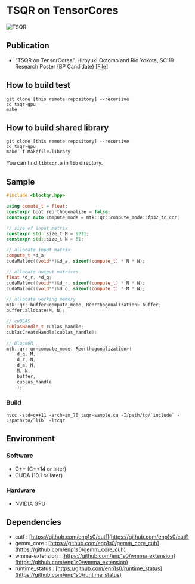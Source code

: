 # TSQR on TensorCores

![TSQR](https://gitlab.momo86.net/mutsuki/tsqr-gpu/raw/master/docs/tsqr.svg)

## Publication

- "TSQR on TensorCores", Hiroyuki Ootomo and Rio Yokota, SC'19 Research Poster (BP Candidate) [[File](https://static.momo86.net/f/1/sc19-tsqr-on-tc-poster)]

## How to build test
```
git clone [this remote repository] --recursive
cd tsqr-gpu
make
```

## How to build shared library
```
git clone [this remote repository] --recursive
cd tsqr-gpu
make -f Makefile.library
```

You can find `libtcqr.a` in `lib` directory.

## Sample
```cpp
#include <blockqr.hpp>

using comute_t = float;
constexpr boot reorthogonalize = false;
constexpr auto compute_mode = mtk::qr::compute_mode::fp32_tc_cor;

// size of input matrix
constexpr std::size_t M = 9211;
constexpr std::size_t N = 51;

// allocate input matrix
compute_t *d_a;
cudaMalloc((void**)&d_a, sizeof(compute_t) * N * N);

// allocate output matrices
float *d_r, *d_q;
cudaMalloc((void**)&d_r, sizeof(compute_t) * N * N);
cudaMalloc((void**)&d_q, sizeof(compute_t) * M * N);

// allocate working memory
mtk::qr::buffer<compute_mode, Reorthogonalization> buffer;
buffer.allocate(M, N);

// cuBLAS
cublasHandle_t cublas_handle;
cublasCreateHandle(cublas_handle);

// BlockQR
mtk::qr::qr<compute_mode, Reorthogonalization>(
	d_q, M,
	d_r, N,
	d_a, M,
	M, N,
	buffer,
	cublas_handle
	);
```

### Build
```
nvcc -std=c++11 -arch=sm_70 tsqr-sample.cu -I/path/to/`include` -L/path/to/`lib` -ltcqr
```


## Environment
### Software
- C++ (C++14 or later)
- CUDA (10.1 or later)

### Hardware
- NVIDIA GPU

## Dependencies
- cutf : [https://github.com/enp1s0/cutf](https://github.com/enp1s0/cutf)
- gemm_core : [https://github.com/enp1s0/gemm_core_cuh](https://github.com/enp1s0/gemm_core_cuh)
- wmma-extension : [https://github.com/enp1s0/wmma_extension](https://github.com/enp1s0/wmma_extension)
- runtime_status : [https://github.com/enp1s0/runtime_status](https://github.com/enp1s0/runtime_status)
